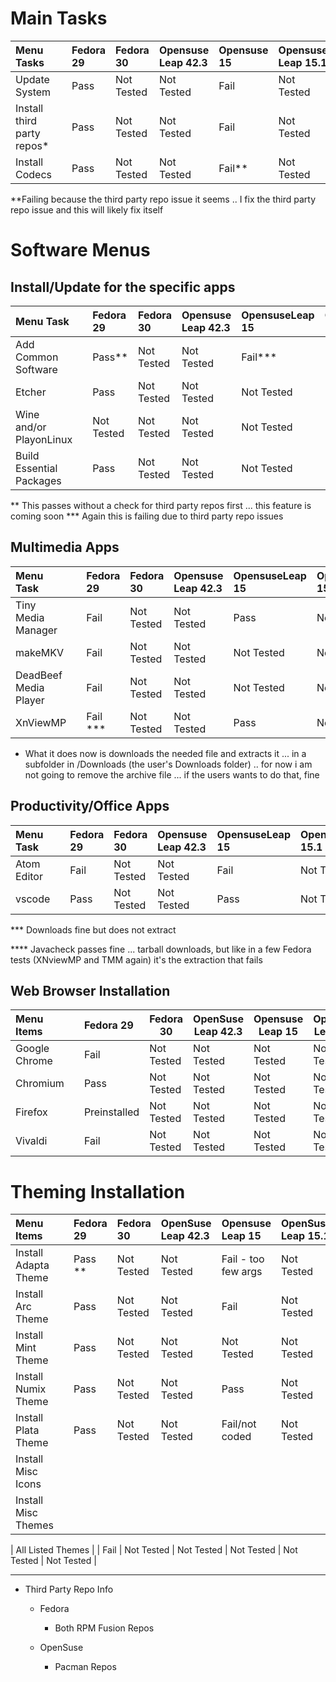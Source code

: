 
# Main Tasks 

| Menu Tasks                 |   | Fedora 29 | Fedora 30  | Opensuse Leap 42.3 | Opensuse 15 | Opensuse Leap 15.1 | OpenSuse TW |
|:---------------------------|:--|:----------|:-----------|:-------------------|:------------|:-------------------|:------------|
| Update System              |   | Pass      | Not Tested | Not Tested         | Fail        | Not Tested         | Pass        |
| Install third party repos* |   | Pass      | Not Tested | Not Tested         | Fail        | Not Tested         | Fail        |
| Install Codecs             |   | Pass      | Not Tested | Not Tested         | Fail**      | Not Tested         | Not Tested  |

**Failing because the third party repo issue it seems .. I fix the third party repo issue and this will likely fix itself 


# Software Menus
## Install/Update for the specific apps

| Menu Task                |   | Fedora 29  | Fedora 30  | Opensuse Leap 42.3 | OpensuseLeap 15 | OpensuseLeap 15.1 | Opensuse TW |
|:-------------------------|:--|:-----------|:-----------|:-------------------|:----------------|:------------------|:------------|
| Add Common Software      |   | Pass**     | Not Tested | Not Tested         | Fail***         | Not Tested        | Pass **     |
| Etcher                   |   | Pass       | Not Tested | Not Tested         | Not Tested      | Not Tested        | Not Tested  |
| Wine and/or PlayonLinux  |   | Not Tested | Not Tested | Not Tested         | Not Tested      | Not Tested        | Fail        |
| Build Essential Packages |   | Pass       | Not Tested | Not Tested         | Not Tested      | Not Tested        | Pass        |

** This passes without a check for third party repos first ... this feature is coming soon 
*** Again this is failing due to third party repo issues 

## Multimedia Apps

| Menu Task             |   | Fedora 29 | Fedora 30  | Opensuse Leap 42.3 | OpensuseLeap 15 | OpensuseLeap 15.1 | Opensuse TW |
|:----------------------|:--|:----------|:-----------|:-------------------|:----------------|:------------------|:------------|
| Tiny Media Manager    |   | Fail      | Not Tested | Not Tested         | Pass            | Not Tested        | Fail ****   |
| makeMKV               |   | Fail      | Not Tested | Not Tested         | Not Tested      | Not Tested        | Not Tested  |
| DeadBeef Media Player |   | Fail      | Not Tested | Not Tested         | Not Tested      | Not Tested        | Pass        |
| XnViewMP              |   | Fail ***  | Not Tested | Not Tested         | Pass            | Not Tested        | Fail ****   |

- What it does now is downloads the needed file and extracts it ... in a subfolder in /Downloads (the user's Downloads folder) .. for now i am not going to remove the archive file ... if the users wants to do that, fine 



## Productivity/Office Apps 

| Menu Task   |   | Fedora 29 | Fedora 30  | Opensuse Leap 42.3 | OpensuseLeap 15 | OpensuseLeap 15.1 | Opensuse TW |
|:------------|:--|:----------|:-----------|:-------------------|:----------------|:------------------|:------------|
| Atom Editor |   | Fail      | Not Tested | Not Tested         | Fail            | Not Tested        | Fail        |
| vscode      |   | Pass      | Not Tested | Not Tested         | Pass            | Not Tested        | Pass        |


*** Downloads fine but does not extract

**** Javacheck passes fine ... tarball downloads, but like in a few Fedora tests (XNviewMP and TMM again) it's the extraction that fails

## Web Browser Installation 

| Menu Items    |   | Fedora 29    | Fedora 30  | OpenSuse Leap 42.3 | Opensuse Leap 15 | OpenSuse Leap 15.1 | OpenSuse Tw |
|:--------------|:--|:-------------|------------|--------------------|------------------|--------------------|-------------|
| Google Chrome |   | Fail         | Not Tested | Not Tested         | Not Tested       | Not Tested         | Pass        |
| Chromium      |   | Pass         | Not Tested | Not Tested         | Not Tested       | Not Tested         | Fail        |
| Firefox       |   | Preinstalled | Not Tested | Not Tested         | Not Tested       | Not Tested         | Not Tested  |
| Vivaldi       |   | Fail         | Not Tested | Not Tested         | Not Tested       | Not Tested         | Pass        |


# Theming Installation 

| Menu Items           |   | Fedora 29 | Fedora 30  | OpenSuse Leap 42.3 | Opensuse Leap 15    | OpenSuse Leap 15.1 | OpenSuse Tw |
|:---------------------|:--|:----------|:-----------|:-------------------|:--------------------|:-------------------|:------------|
| Install Adapta Theme |   | Pass **   | Not Tested | Not Tested         | Fail - too few args | Not Tested         | Pass        |
| Install Arc Theme    |   | Pass      | Not Tested | Not Tested         | Fail                | Not Tested         | Pass        |
| Install Mint Theme   |   | Pass      | Not Tested | Not Tested         | Not Tested          | Not Tested         | Pass        |
| Install Numix Theme  |   | Pass      | Not Tested | Not Tested         | Pass                | Not Tested         | Pass        |
| Install Plata Theme  |   | Pass      | Not Tested | Not Tested         | Fail/not coded      | Not Tested         | Pass        |
| Install Misc Icons   |   |           |            |                    |                     |                    |             |
| Install Misc Themes  |   |           |            |                    |                     |                    |             |

| All Listed Themes    |   | Fail      | Not Tested | Not Tested         | Not Tested       | Not Tested         | Not Tested  |


--- 

- Third Party Repo Info

  - Fedora

    - Both RPM Fusion Repos

  - OpenSuse

    - Pacman Repos
